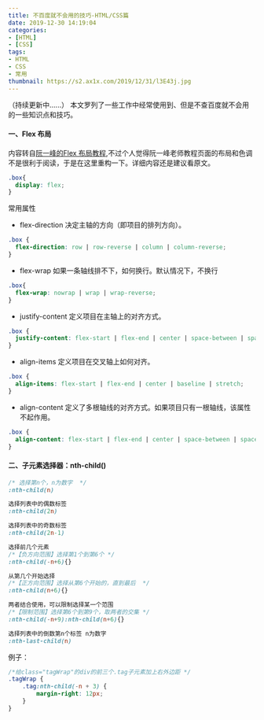 ```yaml
---
title: 不百度就不会用的技巧-HTML/CSS篇
date: 2019-12-30 14:19:04
categories:
- [HTML]
- [CSS]
tags:
- HTML
- CSS
- 常用
thumbnail: https://s2.ax1x.com/2019/12/31/l3E43j.jpg
---
```

（持续更新中......）
本文罗列了一些工作中经常使用到、但是不查百度就不会用的一些知识点和技巧。

#### 一、Flex 布局
内容转自[阮一峰的Flex 布局教程](http://www.ruanyifeng.com/blog/2015/07/flex-grammar.html),不过个人觉得阮一峰老师教程页面的布局和色调不是很利于阅读，于是在这里重构一下。详细内容还是建议看原文。
```css
.box{
  display: flex;
}
```
常用属性
* flex-direction
决定主轴的方向（即项目的排列方向）。
```css
.box {
  flex-direction: row | row-reverse | column | column-reverse;
}
```
<!-- more -->
* flex-wrap
如果一条轴线排不下，如何换行。默认情况下，不换行
```css
.box{
  flex-wrap: nowrap | wrap | wrap-reverse;
}
```
* justify-content
定义项目在主轴上的对齐方式。
```css
.box {
  justify-content: flex-start | flex-end | center | space-between | space-around;
}
```
* align-items
定义项目在交叉轴上如何对齐。
```css
.box {
  align-items: flex-start | flex-end | center | baseline | stretch;
}
```
* align-content
定义了多根轴线的对齐方式。如果项目只有一根轴线，该属性不起作用。
```css
.box {
  align-content: flex-start | flex-end | center | space-between | space-around | stretch;
}
```

#### 二、子元素选择器：nth-child()
```css
/* 选择第n个，n为数字  */
:nth-child(n)

选择列表中的偶数标签
:nth-child(2n)

选择列表中的奇数标签
:nth-child(2n-1)

选择前几个元素
/*【负方向范围】选择第1个到第6个 */
:nth-child(-n+6){}

从第几个开始选择
/*【正方向范围】选择从第6个开始的，直到最后  */
:nth-child(n+6){}

两者结合使用，可以限制选择某一个范围
/*【限制范围】选择第6个到第9个，取两者的交集 */
:nth-child(-n+9):nth-child(n+6){}

选择列表中的倒数第n个标签 n为数字
:nth-last-child(n) 
```
例子：
```css
/*给class="tagWrap"的div的前三个.tag子元素加上右外边距 */
.tagWrap {
    .tag:nth-child(-n + 3) {
        margin-right: 12px;
    }
}
```
